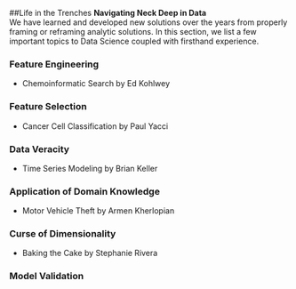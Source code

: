 ##Life in the Trenches
**Navigating Neck Deep in Data**<br>
We have learned and developed new solutions over the years from properly framing or reframing analytic solutions. In this section, we list a few important topics to Data Science coupled with firsthand experience.

### Feature Engineering

- Chemoinformatic Search by Ed Kohlwey

### Feature Selection

- Cancer Cell Classification by Paul Yacci

### Data Veracity

- Time Series Modeling by Brian Keller

### Application of Domain Knowledge

- Motor Vehicle Theft by Armen Kherlopian

### Curse of Dimensionality

- Baking the Cake by Stephanie Rivera

### Model Validation
